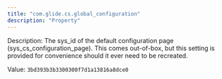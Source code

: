 ```yaml
---
title: "com.glide.cs.global_configuration"
description: "Property"
---
```


Description: The sys_id of the default configuration page (sys_cs_configuration_page). This comes out-of-box, but this setting is provided for convenience should it ever need to be recreated.

Value: `3bd393b3b3300300f7d1a13816a8dce0`
